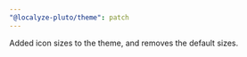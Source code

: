 ```yaml
---
"@localyze-pluto/theme": patch
---
```


Added icon sizes to the theme, and removes the default sizes.
